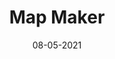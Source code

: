 ---
title: "Map Maker"
link: https://www.figma.com/community/plugin/731312569747199418/Map-Maker
description: Map Maker allows you to make a customized map blazing fast.
tags: [figma plugin]
date: 08-05-2021
---